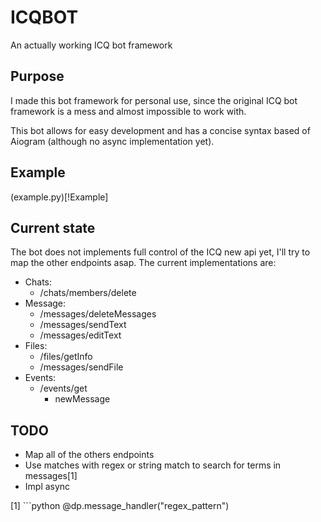 # ICQBOT
An actually working ICQ bot framework

## Purpose
I made this bot framework for personal use, since the original ICQ bot framework is a mess and almost impossible to work with.

This bot allows for easy development and has a concise syntax based of Aiogram (although no async implementation yet).

## Example
(example.py)[!Example]


## Current state
The bot does not implements full control of the ICQ new api yet, I'll try to map the other endpoints asap. The current implementations are:
- Chats:
	- /chats/members/delete
- Message:
	- /messages/deleteMessages
	- /messages/sendText
	- /messages/editText
- Files:
	- /files/getInfo
	- /messages/sendFile
- Events:
	- /events/get
		- newMessage


## TODO
- Map all of the others endpoints
- Use matches with regex or string match to search for terms in messages[1]
- Impl async


[1] ```python
@dp.message_handler("regex_pattern")
```

